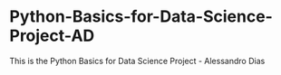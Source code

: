# Python-Basics-for-Data-Science-Project-AD
This is the Python Basics for Data Science Project - Alessandro Dias
